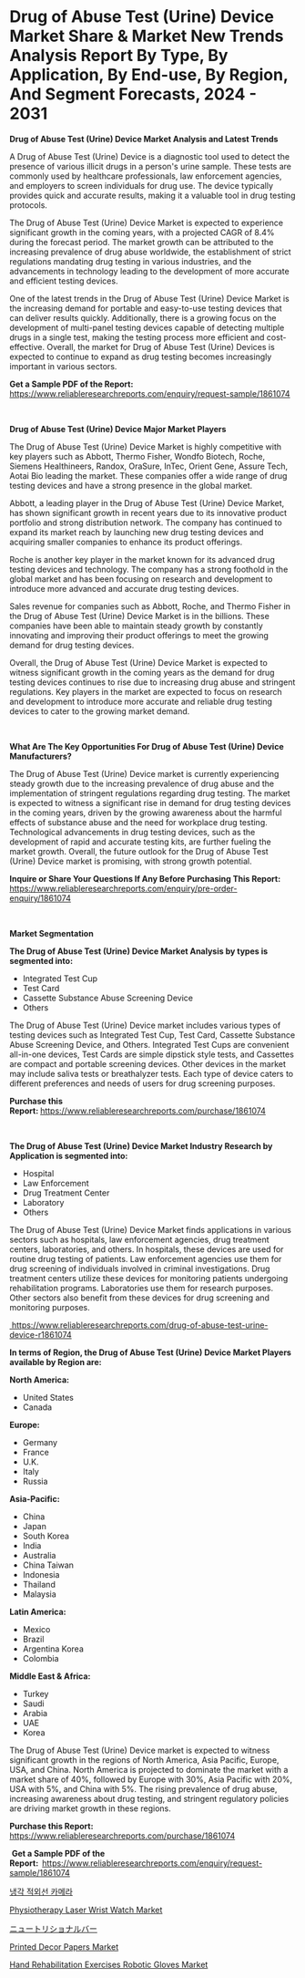 <p><h1>Drug of Abuse Test (Urine) Device Market Share & Market New Trends Analysis Report By Type, By Application, By End-use, By Region, And Segment Forecasts, 2024 - 2031</h1></p><p><strong>Drug of Abuse Test (Urine) Device Market Analysis and Latest Trends</strong></p>
<p><p>A Drug of Abuse Test (Urine) Device is a diagnostic tool used to detect the presence of various illicit drugs in a person's urine sample. These tests are commonly used by healthcare professionals, law enforcement agencies, and employers to screen individuals for drug use. The device typically provides quick and accurate results, making it a valuable tool in drug testing protocols.</p><p>The Drug of Abuse Test (Urine) Device Market is expected to experience significant growth in the coming years, with a projected CAGR of 8.4% during the forecast period. The market growth can be attributed to the increasing prevalence of drug abuse worldwide, the establishment of strict regulations mandating drug testing in various industries, and the advancements in technology leading to the development of more accurate and efficient testing devices.</p><p>One of the latest trends in the Drug of Abuse Test (Urine) Device Market is the increasing demand for portable and easy-to-use testing devices that can deliver results quickly. Additionally, there is a growing focus on the development of multi-panel testing devices capable of detecting multiple drugs in a single test, making the testing process more efficient and cost-effective. Overall, the market for Drug of Abuse Test (Urine) Devices is expected to continue to expand as drug testing becomes increasingly important in various sectors.</p></p>
<p><strong>Get a Sample PDF of the Report:&nbsp;</strong> <a href="https://www.reliableresearchreports.com/enquiry/request-sample/1861074">https://www.reliableresearchreports.com/enquiry/request-sample/1861074</a></p>
<p>&nbsp;</p>
<p><strong>Drug of Abuse Test (Urine) Device Major Market Players</strong></p>
<p><p>The Drug of Abuse Test (Urine) Device Market is highly competitive with key players such as Abbott, Thermo Fisher, Wondfo Biotech, Roche, Siemens Healthineers, Randox, OraSure, InTec, Orient Gene, Assure Tech, Aotai Bio leading the market. These companies offer a wide range of drug testing devices and have a strong presence in the global market.</p><p>Abbott, a leading player in the Drug of Abuse Test (Urine) Device Market, has shown significant growth in recent years due to its innovative product portfolio and strong distribution network. The company has continued to expand its market reach by launching new drug testing devices and acquiring smaller companies to enhance its product offerings.</p><p>Roche is another key player in the market known for its advanced drug testing devices and technology. The company has a strong foothold in the global market and has been focusing on research and development to introduce more advanced and accurate drug testing devices.</p><p>Sales revenue for companies such as Abbott, Roche, and Thermo Fisher in the Drug of Abuse Test (Urine) Device Market is in the billions. These companies have been able to maintain steady growth by constantly innovating and improving their product offerings to meet the growing demand for drug testing devices.</p><p>Overall, the Drug of Abuse Test (Urine) Device Market is expected to witness significant growth in the coming years as the demand for drug testing devices continues to rise due to increasing drug abuse and stringent regulations. Key players in the market are expected to focus on research and development to introduce more accurate and reliable drug testing devices to cater to the growing market demand.</p></p>
<p>&nbsp;</p>
<p><strong>What Are The Key Opportunities For Drug of Abuse Test (Urine) Device Manufacturers?</strong></p>
<p><p>The Drug of Abuse Test (Urine) Device market is currently experiencing steady growth due to the increasing prevalence of drug abuse and the implementation of stringent regulations regarding drug testing. The market is expected to witness a significant rise in demand for drug testing devices in the coming years, driven by the growing awareness about the harmful effects of substance abuse and the need for workplace drug testing. Technological advancements in drug testing devices, such as the development of rapid and accurate testing kits, are further fueling the market growth. Overall, the future outlook for the Drug of Abuse Test (Urine) Device market is promising, with strong growth potential.</p></p>
<p><strong>Inquire or Share Your Questions If Any Before Purchasing This Report:</strong> <a href="https://www.reliableresearchreports.com/enquiry/pre-order-enquiry/1861074">https://www.reliableresearchreports.com/enquiry/pre-order-enquiry/1861074</a></p>
<p>&nbsp;</p>
<p><strong>Market Segmentation</strong></p>
<p><strong>The Drug of Abuse Test (Urine) Device Market Analysis by types is segmented into:</strong></p>
<p><ul><li>Integrated Test Cup</li><li>Test Card</li><li>Cassette Substance Abuse Screening Device</li><li>Others</li></ul></p>
<p><p>The Drug of Abuse Test (Urine) Device market includes various types of testing devices such as Integrated Test Cup, Test Card, Cassette Substance Abuse Screening Device, and Others. Integrated Test Cups are convenient all-in-one devices, Test Cards are simple dipstick style tests, and Cassettes are compact and portable screening devices. Other devices in the market may include saliva tests or breathalyzer tests. Each type of device caters to different preferences and needs of users for drug screening purposes.</p></p>
<p><strong>Purchase this Report:&nbsp;</strong><a href="https://www.reliableresearchreports.com/purchase/1861074">https://www.reliableresearchreports.com/purchase/1861074</a></p>
<p>&nbsp;</p>
<p><strong>The Drug of Abuse Test (Urine) Device Market Industry Research by Application is segmented into:</strong></p>
<p><ul><li>Hospital</li><li>Law Enforcement</li><li>Drug Treatment Center</li><li>Laboratory</li><li>Others</li></ul></p>
<p><p>The Drug of Abuse Test (Urine) Device Market finds applications in various sectors such as hospitals, law enforcement agencies, drug treatment centers, laboratories, and others. In hospitals, these devices are used for routine drug testing of patients. Law enforcement agencies use them for drug screening of individuals involved in criminal investigations. Drug treatment centers utilize these devices for monitoring patients undergoing rehabilitation programs. Laboratories use them for research purposes. Other sectors also benefit from these devices for drug screening and monitoring purposes.</p></p>
<p><a href="https://www.reliableresearchreports.com/drug-of-abuse-test-urine-device-r1861074">&nbsp;https://www.reliableresearchreports.com/drug-of-abuse-test-urine-device-r1861074</a></p>
<p><strong>In terms of Region, the Drug of Abuse Test (Urine) Device Market Players available by Region are:</strong></p>
<p>
    <p> <strong> North America: </strong>
        <ul>
            <li>United States</li>
            <li>Canada</li>
        </ul>
        </p> 
    <p> <strong> Europe: </strong>
        <ul>
            <li>Germany</li>
            <li>France</li>
            <li>U.K.</li>
            <li>Italy</li>
            <li>Russia</li>
        </ul>
        </p> 
    <p> <strong> Asia-Pacific: </strong>
        <ul>
            <li>China</li>
            <li>Japan</li>
            <li>South Korea</li>
            <li>India</li>
            <li>Australia</li>
            <li>China Taiwan</li>
            <li>Indonesia</li>
            <li>Thailand</li>
            <li>Malaysia</li>
        </ul>
        </p> 
    <p> <strong> Latin America: </strong>
        <ul>
            <li>Mexico</li>
            <li>Brazil</li>
            <li>Argentina Korea</li>
            <li>Colombia</li>
        </ul>
        </p> 
    <p> <strong> Middle East & Africa: </strong>
        <ul>
            <li>Turkey</li>
            <li>Saudi</li>
            <li>Arabia</li>
            <li>UAE</li>
            <li>Korea</li>
        </ul>
    </p>
    </p>
<p><p>The Drug of Abuse Test (Urine) Device market is expected to witness significant growth in the regions of North America, Asia Pacific, Europe, USA, and China. North America is projected to dominate the market with a market share of 40%, followed by Europe with 30%, Asia Pacific with 20%, USA with 5%, and China with 5%. The rising prevalence of drug abuse, increasing awareness about drug testing, and stringent regulatory policies are driving market growth in these regions.</p></p>
<p><strong>Purchase this Report: </strong><a href="https://www.reliableresearchreports.com/purchase/1861074">https://www.reliableresearchreports.com/purchase/1861074</a></p>
<p>&nbsp;<strong>Get a Sample PDF of the Report:&nbsp;&nbsp;</strong><a href="https://www.reliableresearchreports.com/enquiry/request-sample/1861074">https://www.reliableresearchreports.com/enquiry/request-sample/1861074</a></p>
<p><strong></strong></p>
<p><p><a href="https://medium.com/@axintepreda1/%EB%83%89%EA%B0%81%EB%90%9C-%EC%A0%81%EC%99%B8%EC%84%A0-%EC%B9%B4%EB%A9%94%EB%9D%BC-%EC%8B%9C%EC%9E%A5-%EA%B7%9C%EB%AA%A8-%EB%B0%8F-%EC%8B%9C%EC%9E%A5-%EB%8F%99%ED%96%A5-%EC%82%B0%EC%97%85-%EC%A0%84%EB%B0%98-%EA%B0%9C%EC%9A%94-2024%EB%85%84%EB%B6%80%ED%84%B0-2031%EB%85%84%EA%B9%8C%EC%A7%80-8bd4bdff1f8f">냉각 적외선 카메라</a></p><p><a href="https://github.com/Glendatilghmankmgz0rbhwpy/Market-Research-Report-List-2/blob/main/physiotherapy-laser-wrist-watch-market.md">Physiotherapy Laser Wrist Watch Market</a></p><p><a href="https://medium.com/@cierrahayes94/%E6%A0%84%E9%A4%8A%E3%83%90%E3%83%BC%E5%B8%82%E5%A0%B4%E3%81%AE%E5%B1%95%E6%9C%9B-%E6%A5%AD%E7%95%8C%E6%A6%82%E8%A6%81%E3%81%8A%E3%82%88%E3%81%B3%E4%BA%88%E6%B8%AC-2024%E5%B9%B4%E3%81%8B%E3%82%892031%E5%B9%B4-2cdbaca1c972">ニュートリショナルバー</a></p><p><a href="https://issuu.com/reportprime-2/docs/printed-decor-papers-market-size-2030.pptx">Printed Decor Papers Market</a></p><p><a href="https://github.com/dx0328/Market-Research-Report-List-2/blob/main/hand-rehabilitation-exercises-robotic-gloves-market.md">Hand Rehabilitation Exercises Robotic Gloves Market</a></p></p>
